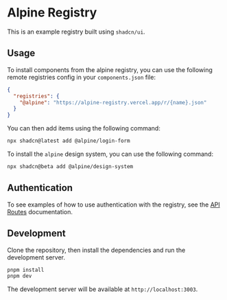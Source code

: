 # Alpine Registry

This is an example registry built using `shadcn/ui`.

## Usage

To install components from the alpine registry, you can use the following remote registries config in your `components.json` file:

```json
{
  "registries": {
    "@alpine": "https://alpine-registry.vercel.app/r/{name}.json"
  }
}
```

You can then add items using the following command:

```bash
npx shadcn@latest add @alpine/login-form
```

To install the `alpine` design system, you can use the following command:

```bash
npx shadcn@beta add @alpine/design-system
```

## Authentication

To see examples of how to use authentication with the registry, see the [API Routes](./app/api/registry/README.md) documentation.

## Development

Clone the repository, then install the dependencies and run the development server.

```bash
pnpm install
pnpm dev
```

The development server will be available at `http://localhost:3003`.
